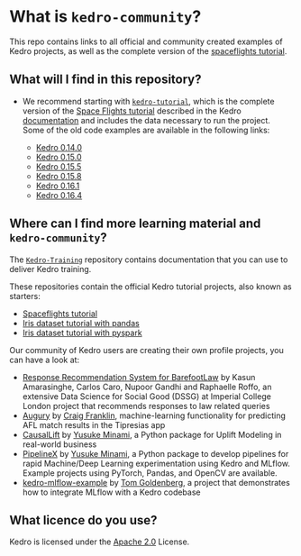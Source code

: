 # What is `kedro-community`?

This repo contains links to all official and community created examples of Kedro projects, as well as the complete version of the [spaceflights tutorial](https://kedro.readthedocs.io/en/stable/03_tutorial/02_tutorial_template.html).

## What will I find in this repository?

- We recommend starting with [`kedro-tutorial`](https://github.com/quantumblacklabs/kedro-examples/tree/master/kedro-tutorial), which is the complete version of the [Space Flights tutorial](https://kedro.readthedocs.io/en/stable/03_tutorial/02_tutorial_template.html) described in the Kedro [documentation](https://kedro.readthedocs.io) and includes the data necessary to run the project. Some of the old code examples are available in the following links:

  - [Kedro 0.14.0](https://github.com/quantumblacklabs/kedro-examples/tree/example/0.14.0)
  - [Kedro 0.15.0](https://github.com/quantumblacklabs/kedro-examples/tree/example/0.15.0)
  - [Kedro 0.15.5](https://github.com/quantumblacklabs/kedro-examples/tree/example/0.15.5)
  - [Kedro 0.15.8](https://github.com/quantumblacklabs/kedro-examples/tree/example/0.15.8)
  - [Kedro 0.16.1](https://github.com/quantumblacklabs/kedro-examples/tree/example/0.16.1)
  - [Kedro 0.16.4](https://github.com/quantumblacklabs/kedro-examples/tree/example/0.16.4) 

## Where can I find more learning material and `kedro-community`?

The [`Kedro-Training`](https://github.com/quantumblacklabs/kedro-training) repository contains documentation that you can use to deliver Kedro training.

These repositories contain the official Kedro tutorial projects, also known as starters:
- [Spaceflights tutorial](https://github.com/quantumblacklabs/kedro-starter-spaceflights)
- [Iris dataset tutorial with pandas](https://github.com/quantumblacklabs/kedro-starter-pandas-iris)
- [Iris dataset tutorial with pyspark](https://github.com/quantumblacklabs/kedro-starter-pyspark-iris)

Our community of Kedro users are creating their own profile projects, you can have a look at:

- [Response Recommendation System for BarefootLaw](https://github.com/dssg/barefoot-winnie-public) by Kasun Amarasinghe, Carlos Caro, Nupoor Gandhi and Raphaelle Roffo, an extensive Data Science for Social Good (DSSG) at Imperial College London project that recommends responses to law related queries
- [Augury](https://github.com/tipresias/augury) by [Craig Franklin](https://github.com/cfranklin11), machine-learning functionality for predicting AFL match results in the Tipresias app
- [CausalLift](https://github.com/Minyus/causallift) by [Yusuke Minami](https://github.com/Minyus), a Python package for Uplift Modeling in real-world business
- [PipelineX](https://github.com/Minyus/pipelinex) by [Yusuke Minami](https://github.com/Minyus), a Python package to develop pipelines for rapid Machine/Deep Learning experimentation using Kedro and MLflow. Example projects using PyTorch, Pandas, and OpenCV are available.
- [kedro-mlflow-example](https://github.com/tgoldenberg/kedro-mlflow-example) by [Tom Goldenberg](https://github.com/tgoldenberg), a project that demonstrates how to integrate MLflow with a Kedro codebase

## What licence do you use?

Kedro is licensed under the [Apache 2.0](https://github.com/quantumblacklabs/kedro-example/blob/master/LICENSE.md) License.
